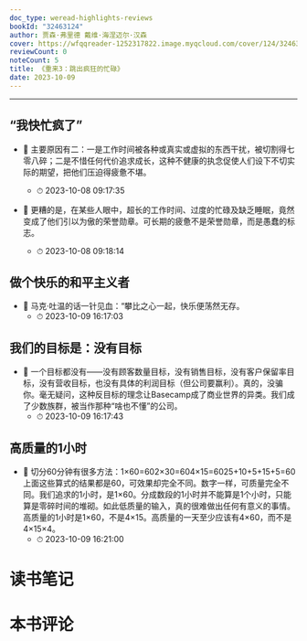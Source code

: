 ```yaml
---
doc_type: weread-highlights-reviews
bookId: "32463124"
author: 贾森·弗里德 戴维·海涅迈尔·汉森
cover: https://wfqqreader-1252317822.image.myqcloud.com/cover/124/32463124/t7_32463124.jpg
reviewCount: 0
noteCount: 5
title: 《重来3：跳出疯狂的忙碌》
date: 2023-10-09
---
```


---


## “我快忙疯了”


- 📌 主要原因有二：一是工作时间被各种或真实或虚拟的东西干扰，被切割得七零八碎；二是不惜任何代价追求成长，这种不健康的执念促使人们设下不切实际的期望，把他们压迫得疲惫不堪。 
    - ⏱ 2023-10-08 09:17:35 

- 📌 更糟的是，在某些人眼中，超长的工作时间、过度的忙碌及缺乏睡眠，竟然变成了他们引以为傲的荣誉勋章。可长期的疲惫不是荣誉勋章，而是愚蠢的标志。 
    - ⏱ 2023-10-08 09:18:14 
## 做个快乐的和平主义者


- 📌 马克·吐温的话一针见血：“攀比之心一起，快乐便荡然无存。 
    - ⏱ 2023-10-09 16:17:03 
## 我们的目标是：没有目标


- 📌 一个目标都没有——没有顾客数量目标，没有销售目标，没有客户保留率目标，没有营收目标，也没有具体的利润目标（但公司要赢利）。真的，没骗你。毫无疑问，这种反目标的理念让Basecamp成了商业世界的异类。我们成了少数族群，被当作那种“啥也不懂”的公司。 
    - ⏱ 2023-10-09 16:17:43 
## 高质量的1小时


- 📌 切分60分钟有很多方法：1×60=602×30=604×15=6025+10+5+15+5=60上面这些算式的结果都是60，可效果却完全不同。数字一样，可质量完全不同。我们追求的1小时，是1×60。分成数段的1小时并不能算是1个小时，只能算是零碎时间的堆砌。如此低质量的输入，真的很难做出任何有意义的事情。高质量的1小时是1×60，不是4×15。高质量的一天至少应该有4×60，而不是4×15×4。 
    - ⏱ 2023-10-09 16:21:00 

# 读书笔记


# 本书评论
